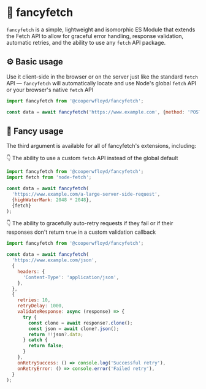 # 💅 fancyfetch

`fancyfetch` is a simple, lightweight and isomorphic ES Module that extends the Fetch API to allow for graceful error handling, response validation, automatic retries, and the ability to use any `fetch` API package.

## ⚙️ Basic usage

Use it client-side in the browser or on the server just like the standard `fetch` API — `fancyfetch` will automatically locate and use Node's global `fetch` API or your browser's native `fetch` API

```js
import fancyfetch from '@cooperwfloyd/fancyfetch';

const data = await fancyfetch('https://www.example.com', {method: 'POST'});
```

## 🥳 Fancy usage

The third argument is available for all of fancyfetch's extensions, including:

👇 The ability to use a custom `fetch` API instead of the global default

```js
import fancyfetch from '@cooperwfloyd/fancyfetch';
import fetch from 'node-fetch';

const data = await fancyfetch(
  'https://www.example.com/a-large-server-side-request',
  {highWaterMark: 2048 * 2048},
  {fetch}
);
```

👇 The ability to gracefully auto-retry requests if they fail or if their responses don't return `true` in a custom validation callback

```js
import fancyfetch from '@cooperwfloyd/fancyfetch';

const data = await fancyfetch(
  'https://www.example.com/json',
  {
    headers: {
      'Content-Type': 'application/json',
    },
  },
  {
    retries: 10,
    retryDelay: 1000,
    validateResponse: async (response) => {
      try {
        const clone = await response?.clone();
        const json = await clone?.json();
        return !!json?.data;
      } catch {
        return false;
      }
    },
    onRetrySuccess: () => console.log('Successful retry'),
    onRetryError: () => console.error('Failed retry'),
  }
);
```
